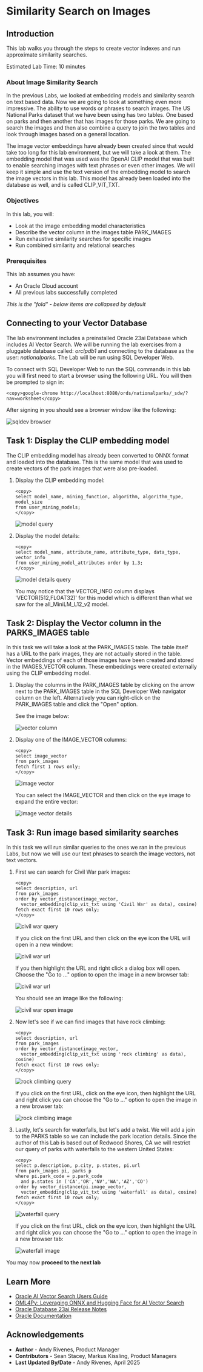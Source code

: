 # Similarity Search on Images

## Introduction

This lab walks you through the steps to create vector indexes and run approximate similarity searches.

Estimated Lab Time: 10 minutes

### About Image Similarity Search

In the previous Labs, we looked at embedding models and similarity search on text based data. Now we are going to look at something even more impressive. The ability to use words or phrases to search images. The US National Parks dataset that we have been using has two tables. One based on parks and then another that has images for those parks. We are going to search the images and then also combine a query to join the two tables and look through images based on a general location.

The image vector embeddings have already been created since that would take too long for this lab environment, but we will take a look at them. The embedding model that was used was the OpenAI CLIP model that was built to enable searching images with text phrases or even other images. We will keep it simple and use the text version of the embedding model to search the image vectors in this lab. This model has already been loaded into the database as well, and is called CLIP\_VIT\_TXT.


### Objectives

In this lab, you will:

* Look at the image embedding model characteristics
* Describe the vector column in the images table PARK_IMAGES
* Run exhaustive similarity searches for specific images
* Run combined similarity and relational searches

### Prerequisites

This lab assumes you have:
* An Oracle Cloud account
* All previous labs successfully completed


*This is the "fold" - below items are collapsed by default*

## Connecting to your Vector Database

The lab environment includes a preinstalled Oracle 23ai Database which includes AI Vector Search. We will be running the lab exercises from a pluggable database called: *orclpdb1* and connecting to the database as the user: *nationalparks*. The Lab will be run using SQL Developer Web.

To connect with SQL Developer Web to run the SQL commands in this lab you will first need to start a browser using the following URL. You will then be prompted to sign in:

  ```
  <copy>google-chrome http://localhost:8080/ords/nationalparks/_sdw/?nav=worksheet</copy>
  ```

After signing in you should see a browser window like the following:

 ![sqldev browser](images/sqldev_web.png " ")


## Task 1: Display the CLIP embedding model

The CLIP embedding model has already been converted to ONNX format and loaded into the database. This is the same model that was used to create vectors of the park images that were also pre-loaded.

1. Display the CLIP embedding model:

    ```
    <copy>
    select model_name, mining_function, algorithm, algorithm_type, model_size
    from user_mining_models;
    </copy>
    ```

    ![model query](images/CLIP_model.png " ")

      
2. Display the model details:

    ```
    <copy>
    select model_name, attribute_name, attribute_type, data_type, vector_info
    from user_mining_model_attributes order by 1,3;
    </copy>
    ```

    ![model details query](images/CLIP_details.png " ")

    You may notice that the VECTOR\_INFO column displays 'VECTOR(512,FLOAT32)' for this model which is different than what we saw for the all\_MiniLM\_L12\_v2 model.


## Task 2: Display the Vector column in the PARKS\_IMAGES table

In this task we will take a look at the PARK\_IMAGES table. The table itself has a URL to the park images, they are not actually stored in the table. Vector embeddings of each of those images have been created and stored in the IMAGES\_VECTOR column. These embeddings were created externally using the CLIP embedding model.

1. Display the columns in the PARK\_IMAGES table by clicking on the arrow next to the PARK\_IMAGES table in the SQL Developer Web navigator column on the left. Alternatively you can right-click on the PARK\_IMAGES table and click the "Open" option.

    See the image below:

    ![vector column](images/park_images_columns.png " ")

2. Display one of the IMAGE\_VECTOR columns:

    ```
    <copy>
    select image_vector
    from park_images
    fetch first 1 rows only;
    </copy>
    ```

    ![image vector](images/image_vector.png " ")

    You can select the IMAGE\_VECTOR and then click on the eye image to expand the entire vector:

    ![image vector details](images/image_vector_details.png " ")

## Task 3: Run image based similarity searches

In this task we will run similar queries to the ones we ran in the previous Labs, but now we will use our text phrases to search the image vectors, not text vectors.

1. First we can search for Civil War park images:

    ```
    <copy>
    select description, url
    from park_images
    order by vector_distance(image_vector,
      vector_embedding(clip_vit_txt using 'Civil War' as data), cosine)
    fetch exact first 10 rows only;
    </copy>
    ```

    ![civil war query](images/query_civil_war_1_run.png " ")

    If you click on the first URL and then click on the eye icon the URL will open in a new window:

    ![civil war url](images/query_civil_war_3_click_eye.png " ")
    
    If you then highlight the URL and right click a dialog box will open. Choose the "Go to ..." option to open the image in a new browser tab:
    
    ![civil war url](images/query_civil_war_6_open_url.png " ")
    
    You should see an image like the following:

    ![civil war open image](images/civil_war.png " ")

2. Now let's see if we can find images that have rock climbing:

    ```
    <copy>
    select description, url
    from park_images
    order by vector_distance(image_vector,
      vector_embedding(clip_vit_txt using 'rock climbing' as data), cosine)
    fetch exact first 10 rows only;
    </copy>
    ```

    ![rock climbing query](images/query_rock_climbing.png " ")

    If you click on the first URL, click on the eye icon, then highlight the URL and right click you can choose the "Go to ..." option to open the image in a new browser tab:

    ![rock climbing image](images/rock_climber.png " ")

3. Lastly, let's search for waterfalls, but let's add a twist. We will add a join to the PARKS table so we can include the park location details. Since the author of this Lab is based out of Redwood Shores, CA we will restrict our query of parks with waterfalls to the western United States:

    ```
    <copy>
    select p.description, p.city, p.states, pi.url
    from park_images pi, parks p
    where pi.park_code = p.park_code
      and p.states in ('CA','OR','NV','WA','AZ','CO')
    order by vector_distance(pi.image_vector,
      vector_embedding(clip_vit_txt using 'waterfall' as data), cosine)
    fetch exact first 10 rows only;
    </copy>
    ```

    ![waterfall query](images/query_waterfalls_location.png " ")

    If you click on the first URL, click on the eye icon, then highlight the URL and right click you can choose the "Go to ..." option to open the image in a new browser tab:

    ![waterfall image](images/waterfall.png " ")


You may now **proceed to the next lab**


## Learn More

* [Oracle AI Vector Search Users Guide](https://docs.oracle.com/en/database/oracle/oracle-database/23/vecse/index.html)
* [OML4Py: Leveraging ONNX and Hugging Face for AI Vector Search](https://blogs.oracle.com/machinelearning/post/oml4py-leveraging-onnx-and-hugging-face-for-advanced-ai-vector-search)
* [Oracle Database 23ai Release Notes](https://docs.oracle.com/en/database/oracle/oracle-database/23/rnrdm/index.html)
* [Oracle Documentation](http://docs.oracle.com)

## Acknowledgements
* **Author** - Andy Rivenes, Product Manager
* **Contributors** - Sean Stacey, Markus Kissling, Product Managers
* **Last Updated By/Date** - Andy Rivenes, April 2025
